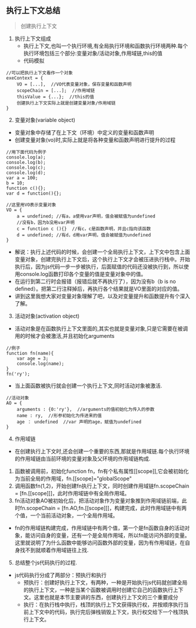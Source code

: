 ## 执行上下文总结
> 创建执行上下文
1. 执行上下文组成
    + 执行上下文,也叫一个执行环境,有全局执行环境和函数执行环境两种.每个执行环境包括三个部分:变量对象/活动对象,作用域链,this的值
    + 代码模拟
```
//可以把执行上下文看作一个对象
exeContext = {
    VO = [...],  //VO代表变量对象，保存变量和函数声明
    scopeChain = [...];  //作用域链
    thisValue = {...};  //this的值
    创建执行上下文实际上就是创建变量对象/作用域链
}
```

2. 变量对象(variable object)
+ 变量对象中存储了在上下文（环境）中定义的变量和函数声明
+ 创建变量对象(vo)时,实际上就是将各种变量和函数声明进行提升的过程
```
//用下面代码为例子
console.log(a);
console.log(b);
console.log(c);
console.log(d);
var a = 100;
b = 10;
function c(){};
var d = function(){};
```
```
//这里用VO表示变量对象
VO = {
    a = undefined; //有a，a使用var声明，值会被赋值为undefined
    //没有b，因为b没用var声明
    c = function c (){}  //有c，c是函数声明，并且c指向该函数
    d = undefined; //有d，d用var声明，值会被赋值为undefined
}
``` 
+ 解说：执行上述代码的时候，会创建一个全局执行上下文，上下文中包含上面变量对象，创建完执行上下文后，这个执行上下文才会被压进执行栈中。开始执行后，因为js代码一步一步被执行，后面赋值的代码还没被执行到，所以使用console.log函数打印各个变量的值是变量对象中的值。
+ 在运行到第二行时会报错（报错后就不再执行了），因为没有b（b is no defined）。把第二行注释掉后，再执行各个结果就是VO里面的对应的值。
+ 讲到这里我想大家对变量对象理解了吧，以及对变量提升和函数提升有个深入了解。

3. 活动对象(activation object)
+ 活动对象是在函数执行上下文里面的,其实也就是变量对象,只是它需要在被调用的时候才会被激活,并且初始化arguments
```
//例子
function fn(name){
    var age = 3;
    console.log(name);
}
fn('ry');
```
+ 当上面函数被执行就会创建一个执行上下文,同时活动对象被激活.
```
//活动对象
AO = {
    arguments : {0:'ry'},  //arguments的值初始化为传入的参数
    name : ry,  //形参初始化为传进来的值
    age ： undefined  //var 声明的age，赋值为undefined
}
```

4. 作用域链
+ 在创建执行上下文时,还会创建一个重要的东西,那就是作用域链.每个执行环境的作用域链由当前环境的变量对象及父环境的作用域链构成.
1. 函数被调用前，初始化function fn，fn有个私有属性[[scope]],它会被初始化为当前全局的作用域，fn.[[scope]="globalScope"
2. 调用函数fn(1,2)，开始创建fn执行上下文，同时创建作用域链fn.scopeChain = [fn.[[scope]]]，此时作用域链中有全局作用域。
3. fn活动对象AO被初始化后，把活动对象作为变量对象推到作用域链前端，此时fn.scopeChain = [fn.AO,fn.[[scope]]]，构建完成，此时作用域链中有两个值，一个当前活动对象，一个全局作用域。
+   fn的作用域链构建完成，作用域链中有两个值，第一个是fn函数自身的活动对象，能访问自身的变量，还有一个是全局作用域，所以fn能访问外部的变量。这里就说明了为什么函数中能够访问函数外部的变量，因为有作用域链，在自身找不到就顺着作用域链往上找.

5. 总结整个js代码执行的过程.
+ js代码执行分成了两部分：预执行和执行
    - 预执行：创建好执行上下文，有两种，一种是开始执行js代码就创建全局的执行上下文，一种是当某个函数被调用时创建它自己的函数执行上下文。这里也就是本节主要讲的东西，创建执行上下文的三个重要成分
    - 执行：在执行栈中执行，栈顶的执行上下文获得执行权，并按顺序执行当前上下文中的代码，执行完后弹栈销毁上下文，执行权交给下一个栈顶执行上下文。

